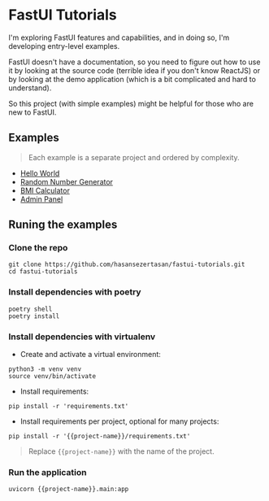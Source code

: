 # FastUI Tutorials

I'm exploring FastUI features and capabilities, and in doing so, I'm developing entry-level examples.

FastUI doesn't have a documentation, so you need to figure out how to use it by looking at the source code (terrible idea if you don't know ReactJS) or by looking at the demo application (which is a bit complicated and hard to understand).

So this project (with simple examples) might be helpful for those who are new to FastUI.

## Examples

> Each example is a separate project and ordered by complexity.

- [Hello World](hello-world)
- [Random Number Generator](random-number-generator)
- [BMI Calculator](bmi-calculator)
- [Admin Panel](admin-panel)
<!-- - [Chat Application](chat-app) -->
<!-- - [Personal Portfolio](personal-portfolio) -->

## Runing the examples

### Clone the repo

```shell
git clone https://github.com/hasansezertasan/fastui-tutorials.git
cd fastui-tutorials
```

### Install dependencies with poetry

```shell
poetry shell
poetry install
```

### Install dependencies with virtualenv

- Create and activate a virtual environment:

```shell
python3 -m venv venv
source venv/bin/activate
```

- Install requirements:

```shell
pip install -r 'requirements.txt'
```

- Install requirements per project, optional for many projects:

```shell
pip install -r '{{project-name}}/requirements.txt'
```

> Replace `{{project-name}}` with the name of the project.

### Run the application

```shell
uvicorn {{project-name}}.main:app
```
